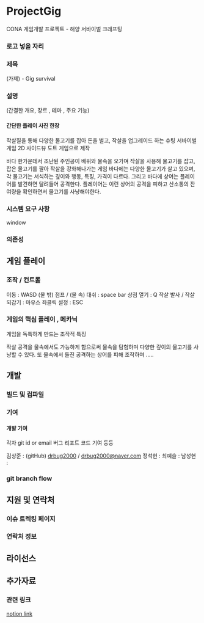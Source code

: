 # ProjectGig
CONA 게임개발 프로젝트 - 해양 서바이벌 크래프팅

### 로고 넣을 자리

### 제목
(가제) - Gig survival 

### 설명
(간결한 개요, 장르 , 테마 , 주요 기능)
#### 간단한 플레이 사진 한장
작살질을 통해 다양한 물고기를 잡아 돈을 벌고, 작살을 업그레이드 하는 슈팅 서바이벌 게임
2D 사이드뷰 도트 게임으로 제작

바다 한가운데서 조난된 주인공이 배위와 물속을 오가며 작살을 사용해 물고기를 잡고, 잡은 물고기를 팔아 작살을 강화해나가는 게임
바다에는 다양한 물고기가 살고 있으며, 각 물고기는 서식하는 깊이와 행동, 특징, 가격이 다르다.
그리고 바다에 상어는 플레이어를 발견하면 달려들어 공격한다.
플레이어는 이런 상어의 공격을 피하고 산소통의 잔여량을 확인하면서 물고기를 사냥해야한다. 



### 시스템 요구 사항
window
### 의존성 


## 게임 플레이
### 조작 / 컨트롤
이동 : WASD
(물 밖) 점프 / (물 속) 대쉬 : space bar
상점 열기 : Q
작살 발사 / 작살 되감기 : 마우스 좌클릭
설정 : ESC
 

### 게임의 핵심 플레이 , 메카닉
게임을 독특하게 만드는 조작적 특징

작살 공격을 물속에서도 가능하게 함으로써 물속을 탐험하며 다양한 깊이의 물고기를 사냥할 수 있다.
또 물속에서 돌진 공격하는 상어를 피해 조작하며 .....

## 개발
### 빌드 및 컴파일
### 기여
#### 개발 기여
각자 git id or email
버그 리포트 코드 기여 등등

김상준 : (gitHub) [drbug2000](https://github.com/drbug2000) / drbug2000@naver.com
정석현 : 
최예슬 : 
남성현 :

### git branch flow


## 지원 및 연락처 
### 이슈 트렉킹 페이지
### 연락처 정보

## 라이선스

## 추가자료 
### 관련 링크
[notion link](https://carnation-elbow-153.notion.site/Gig-survival-b89e525462924e949130f8c34c17ab0a?pvs=4)

